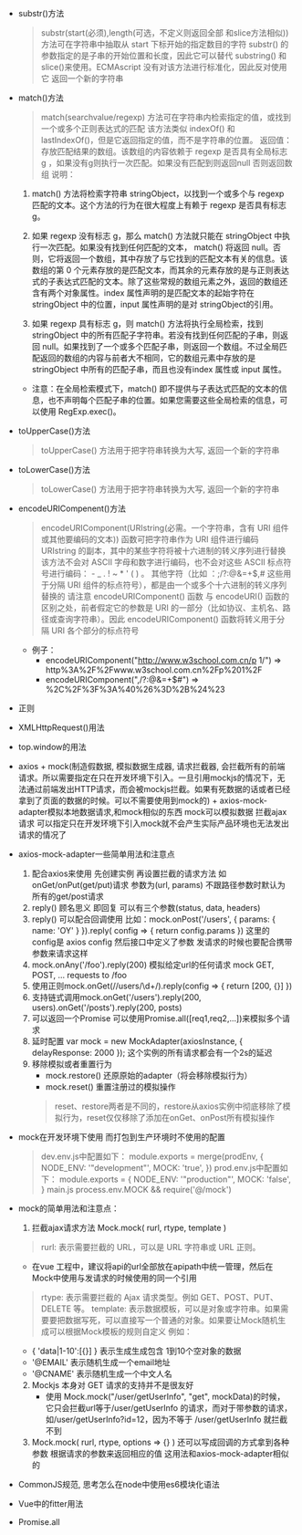 - substr()方法
  > substr(start(必须),length(可选，不定义则返回全部 和slice方法相似)) 方法可在字符串中抽取从 start 下标开始的指定数目的字符
  > substr() 的参数指定的是子串的开始位置和长度，因此它可以替代 substring() 和 slice()来使用。ECMAscript 没有对该方法进行标准化，因此反对使用它
  > 返回一个新的字符串
- match()方法
  > match(searchvalue/regexp) 方法可在字符串内检索指定的值，或找到一个或多个正则表达式的匹配
  > 该方法类似 indexOf() 和 lastIndexOf()，但是它返回指定的值，而不是字符串的位置。
  > 返回值：存放匹配结果的数组。该数组的内容依赖于 regexp 是否具有全局标志 g ，如果没有g则执行一次匹配。如果没有匹配到则返回null 否则返回数组
  说明：
  1. match() 方法将检索字符串 stringObject，以找到一个或多个与 regexp 匹配的文本。这个方法的行为在很大程度上有赖于 regexp 是否具有标志 g。

  2. 如果 regexp 没有标志 g，那么 match() 方法就只能在 stringObject 中执行一次匹配。如果没有找到任何匹配的文本， match() 将返回 null。否则，它将返回一个数组，其中存放了与它找到的匹配文本有关的信息。该数组的第 0 个元素存放的是匹配文本，而其余的元素存放的是与正则表达式的子表达式匹配的文本。除了这些常规的数组元素之外，返回的数组还含有两个对象属性。index 属性声明的是匹配文本的起始字符在 stringObject 中的位置，input 属性声明的是对  stringObject的引用。

  3. 如果 regexp 具有标志 g，则 match() 方法将执行全局检索，找到 stringObject 中的所有匹配子字符串。若没有找到任何匹配的子串，则返回 null。如果找到了一个或多个匹配子串，则返回一个数组。不过全局匹配返回的数组的内容与前者大不相同，它的数组元素中存放的是 stringObject 中所有的匹配子串，而且也没有index 属性或 input 属性。

  * 注意：在全局检索模式下，match() 即不提供与子表达式匹配的文本的信息，也不声明每个匹配子串的位置。如果您需要这些全局检索的信息，可以使用 RegExp.exec()。
- toUpperCase()方法
  > toUpperCase() 方法用于把字符串转换为大写, 返回一个新的字符串
- toLowerCase()方法
  > toLowerCase() 方法用于把字符串转换为大写, 返回一个新的字符串
- encodeURICompenent()方法
  > encodeURIComponent(URIstring(必需。一个字符串，含有 URI 组件或其他要编码的文本)) 函数可把字符串作为 URI 组件进行编码 URIstring 的副本，其中的某些字符将被十六进制的转义序列进行替换
  > 该方法不会对 ASCII 字母和数字进行编码，也不会对这些 ASCII 标点符号进行编码： - _ . ! ~ * ' ( ) 。
  其他字符（比如 ：;/?:@&=+$,# 这些用于分隔 URI 组件的标点符号），都是由一个或多个十六进制的转义序列替换的
  > 请注意 encodeURIComponent() 函数 与 encodeURI() 函数的区别之处，前者假定它的参数是 URI 的一部分（比如协议、主机名、路径或查询字符串）。因此 encodeURIComponent() 函数将转义用于分隔 URI 各个部分的标点符号
  * 例子：
    - encodeURIComponent("http://www.w3school.com.cn/p 1/") => http%3A%2F%2Fwww.w3school.com.cn%2Fp%201%2F
    - encodeURIComponent(",/?:@&=+$#") => %2C%2F%3F%3A%40%26%3D%2B%24%23
- 正则
- XMLHttpRequest()用法
- top.window的用法
- axios + mock(制造假数据, 模拟数据生成器, 请求拦截器, 会拦截所有的前端请求。所以需要指定在只在开发环境下引入。一旦引用mockjs的情况下，无法通过前端发出HTTP请求，而会被mockjs拦截。如果有死数据的话或者已经拿到了页面的数据的时候。可以不需要使用到mock的) + axios-mock-adapter模拟本地数据请求,和mock相似的东西 mock可以模拟数据 拦截ajax请求 可以指定只在开发环境下引入mock就不会产生实际产品环境也无法发出请求的情况了
- axios-mock-adapter一些简单用法和注意点
    1. 配合axios来使用 先创建实例 再设置拦截的请求方法 如onGet/onPut(get/put)请求 参数为(url, params) 不跟路径参数时默认为所有的get/post请求
    2. reply() 顾名思义 即回复 可以有三个参数(status, data, headers)
    3. reply() 可以配合回调使用 比如：mock.onPost('/users', { params: { name: 'OY' } }).reply( config => { return config.params }) 这里的config是 axios config 然后接口中定义了参数 发请求的时候也要配合携带参数来请求这样
    4. mock.onAny('/foo').reply(200) 模拟给定url的任何请求 mock GET, POST, ... requests to /foo
    5. 使用正则mock.onGet(/\/users\/\d+/).reply(config => { return [200, {}] })
    6. 支持链式调用mock.onGet('/users').reply(200, users).onGet('/posts').reply(200, posts)
    7. 可以返回一个Promise 可以使用Promise.all([req1,req2,...])来模拟多个请求
    8. 延时配置 var mock = new MockAdapter(axiosInstance, { delayResponse: 2000 }); 这个实例的所有请求都会有一个2s的延迟
    9. 移除模拟或者重置行为
        - mock.restore() 还原原始的adapter（将会移除模拟行为）
        - mock.reset()   重置注册过的模拟操作
        > reset、restore两者是不同的，restore从axios实例中彻底移除了模拟行为，reset仅仅移除了添加在onGet、onPost所有模拟操作
- mock在开发环境下使用 而打包到生产环境时不使用的配置
  > dev.env.js中配置如下：
      module.exports = merge(prodEnv, {
      NODE_ENV: '"development"',
      MOCK: 'true',
      })
  > prod.env.js中配置如下：
      module.exports = {
      NODE_ENV: '"production"',
      MOCK: 'false',
      }
  > main.js
    process.env.MOCK && require('@/mock')
- mock的简单用法和注意点：
  1. 拦截ajax请求方法 Mock.mock( rurl, rtype, template ) 
    > rurl: 表示需要拦截的 URL，可以是 URL 字符串或 URL 正则。
    * 在vue 工程中，建议将api的url全部放在apipath中统一管理，然后在Mock中使用与发请求的时候使用的同一个引用
    > rtype: 表示需要拦截的 Ajax 请求类型。例如 GET、POST、PUT、DELETE 等。
    > template: 表示数据模板，可以是对象或字符串。如果需要要把数据写死，可以直接写一个普通的对象。如果要让Mock随机生成可以根据Mock模板的规则自定义
    例如：
     - { 'data|1-10':[{}] } 表示生成生成包含 1到10个空对象的数据
     - '@EMAIL' 表示随机生成一个email地址
     - '@CNAME' 表示随机生成一个中文人名
  2. Mockjs 本身对 GET 请求的支持并不是很友好
     - 使用 Mock.mock("/user/getUserInfo", "get", mockData)的时候，它只会拦截url等于/user/getUserInfo 的请求，而对于带参数的请求，如/user/getUserInfo?id=12，因为不等于 /user/getUserInfo 就拦截不到
  3. Mock.mock( rurl, rtype, options => {} ) 还可以写成回调的方式拿到各种参数 根据请求的参数来返回相应的值 这用法和axios-mock-adapter相似的
- CommonJS规范, 思考怎么在node中使用es6模块化语法
- Vue中的fitter用法
- Promise.all